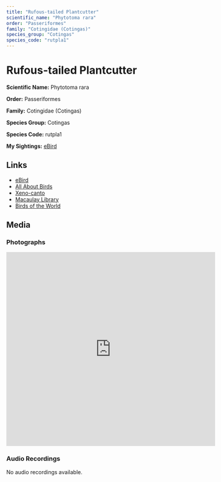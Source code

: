 ```yaml
---
title: "Rufous-tailed Plantcutter"
scientific_name: "Phytotoma rara"
order: "Passeriformes"
family: "Cotingidae (Cotingas)"
species_group: "Cotingas"
species_code: "rutpla1"
---
```


# Rufous-tailed Plantcutter

**Scientific Name:** Phytotoma rara

**Order:** Passeriformes

**Family:** Cotingidae (Cotingas)

**Species Group:** Cotingas

**Species Code:** rutpla1

**My Sightings:** [eBird](https://ebird.org/lifelist?r=world&time=life&spp=rutpla1)

## Links
* [eBird](https://ebird.org/species/rutpla1) 
* [All About Birds](https://www.allaboutbirds.org/guide/rutpla1) 
* [Xeno-canto](https://www.xeno-canto.org/species/rutpla1) 
* [Macaulay Library](https://search.macaulaylibrary.org/catalog?taxonCode=rutpla1&sort=rating_rank_desc)
* [Birds of the World](https://birdsoftheworld.org/bow/species/rutpla1)

## Media
### Photographs
<iframe src="https://macaulaylibrary.org/asset/625246687/embed" width="550" height="510" frameborder="0" allowfullscreen></iframe>

### Audio Recordings
No audio recordings available.
